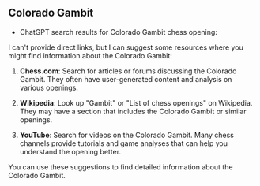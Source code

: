 ## Colorado Gambit

 + ChatGPT search results for Colorado Gambit chess opening:

I can't provide direct links, but I can suggest some resources where you might find information about the Colorado Gambit:

1. **Chess.com**: Search for articles or forums discussing the Colorado Gambit. They often have user-generated content and analysis on various openings.

2. **Wikipedia**: Look up "Gambit" or "List of chess openings" on Wikipedia. They may have a section that includes the Colorado Gambit or similar openings.

3. **YouTube**: Search for videos on the Colorado Gambit. Many chess channels provide tutorials and game analyses that can help you understand the opening better.

You can use these suggestions to find detailed information about the Colorado Gambit.